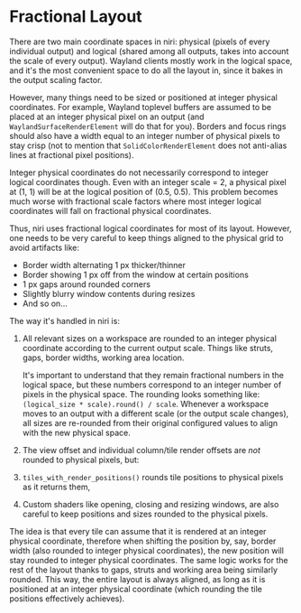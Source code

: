 # Fractional Layout

There are two main coordinate spaces in niri: physical (pixels of every individual output) and logical (shared among all outputs, takes into account the scale of every output).
Wayland clients mostly work in the logical space, and it's the most convenient space to do all the layout in, since it bakes in the output scaling factor.

However, many things need to be sized or positioned at integer physical coordinates.
For example, Wayland toplevel buffers are assumed to be placed at an integer physical pixel on an output (and `WaylandSurfaceRenderElement` will do that for you).
Borders and focus rings should also have a width equal to an integer number of physical pixels to stay crisp (not to mention that `SolidColorRenderElement` does not anti-alias lines at fractional pixel positions).

Integer physical coordinates do not necessarily correspond to integer logical coordinates though.
Even with an integer scale = 2, a physical pixel at (1, 1) will be at the logical position of (0.5, 0.5).
This problem becomes much worse with fractional scale factors where most integer logical coordinates will fall on fractional physical coordinates.

Thus, niri uses fractional logical coordinates for most of its layout.
However, one needs to be very careful to keep things aligned to the physical grid to avoid artifacts like:

* Border width alternating 1 px thicker/thinner
* Border showing 1 px off from the window at certain positions
* 1 px gaps around rounded corners
* Slightly blurry window contents during resizes
* And so on...

The way it's handled in niri is:

1. All relevant sizes on a workspace are rounded to an integer physical coordinate according to the current output scale. Things like struts, gaps, border widths, working area location.

    It's important to understand that they remain fractional numbers in the logical space, but these numbers correspond to an integer number of pixels in the physical space.
    The rounding looks something like: `(logical_size * scale).round() / scale`.
    Whenever a workspace moves to an output with a different scale (or the output scale changes), all sizes are re-rounded from their original configured values to align with the new physical space.
2. The view offset and individual column/tile render offsets are *not* rounded to physical pixels, but:
3. `tiles_with_render_positions()` rounds tile positions to physical pixels as it returns them,
4. Custom shaders like opening, closing and resizing windows, are also careful to keep positions and sizes rounded to the physical pixels.

The idea is that every tile can assume that it is rendered at an integer physical coordinate, therefore when shifting the position by, say, border width (also rounded to integer physical coordinates), the new position will stay rounded to integer physical coordinates.
The same logic works for the rest of the layout thanks to gaps, struts and working area being similarly rounded.
This way, the entire layout is always aligned, as long as it is positioned at an integer physical coordinate (which rounding the tile positions effectively achieves).
